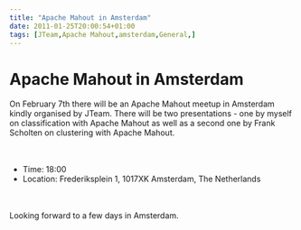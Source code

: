 ```yaml
---
title: "Apache Mahout in Amsterdam"
date: 2011-01-25T20:00:54+01:00
tags: [JTeam,Apache Mahout,amsterdam,General,]
---
```


# Apache Mahout in Amsterdam


On February 7th there will be an Apache Mahout meetup in Amsterdam kindly organised by JTeam. There will be two 
presentations - one by myself on classification with Apache Mahout as well as  a second one by Frank Scholten on 
clustering with Apache Mahout.<br><br><ul><br><li>Time: 18:00<br><li>Location: Frederiksplein 1, 1017XK Amsterdam, The 
Netherlands<br></ul><br><br>Looking forward to a few days in Amsterdam.
